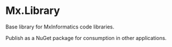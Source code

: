 # Mx.Library

Base library for MxInformatics code libraries.

Publish as a NuGet package for consumption in other applications.